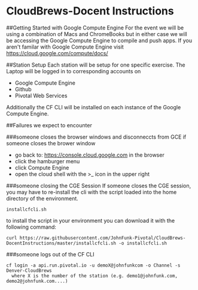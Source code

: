 # CloudBrews-Docent Instructions

##Getting Started with Google Compute Engine
For the event we will be using a combination of Macs and ChromeBooks but in either case we will be accessing the Google Compute Engine to compile and push apps.  If you aren't familar with Google Compute Engine visit https://cloud.google.com/compute/docs/

##Station Setup
Each station will be setup for one specific exercise.  The Laptop will be logged in to corresponding accounts on  
  * Google Compute Engine
  * Github
  * Pivotal Web Services
  
  Additionally the CF CLI will be installed on each instance of the Google Compute Engine.
  
  
##Failures we expect to encounter

###someone closes the browser windows and disconneccts from GCE
  if someone closes the brower window  
  * go back to: https://console.cloud.google.com in the browser  
  * click the hamburger menu  
  * click Compute Engine  
  * open the cloud shell with the >_ icon in the upper right

###someone closing the CGE Session
  If someone closes the CGE session, you may have to re-install the cli with the script loaded into the home directory of the environment.
  ```
  installcfcli.sh  
  ``` 
  
to install the script in your environment you can download it with the following command:
```
curl https://raw.githubusercontent.com/JohnFunk-Pivotal/CloudBrews-DocentInstructions/master/installcfcli.sh -o installcfcli.sh
```

###someone logs out of the CF CLI
  ```
  cf login -a api.run.pivotal.io -u demoX@johnfunkcom -o Channel -s Denver-CloudBrews
    where X is the number of the station (e.g. demo1@johnfunk.com, demo2@johnfunk.com....)
  ```
  
  
